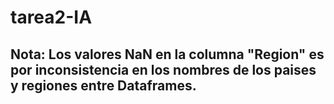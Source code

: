 # tarea2-IA


## Nota: Los valores NaN en la columna "Region" es por inconsistencia en los nombres de los paises y regiones entre Dataframes.

